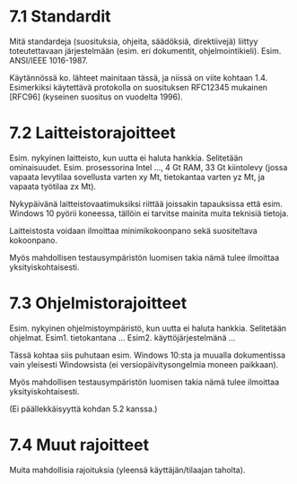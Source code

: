 # 7.1 Standardit
Mitä standardeja (suosituksia, ohjeita, säädöksiä, direktiivejä) liittyy toteutettavaan järjestelmään (esim. eri dokumentit, ohjelmointikieli). Esim. ANSI/IEEE 1016-1987. 

Käytännössä ko. lähteet mainitaan tässä, ja niissä on viite kohtaan 1.4. Esimerkiksi käytettävä protokolla on suosituksen RFC12345 mukainen [RFC96] (kyseinen suositus on vuodelta 1996).

# 7.2 Laitteistorajoitteet
Esim. nykyinen laitteisto, kun uutta ei haluta hankkia. Selitetään ominaisuudet. Esim. prosessorina Intel …, 4 Gt RAM, 33 Gt kiintolevy (jossa vapaata levytilaa sovellusta varten xy Mt, tietokantaa varten yz Mt, ja vapaata työtilaa zx Mt).

Nykypäivänä laitteistovaatimuksiksi riittää joissakin tapauksissa että esim. Windows 10 pyörii koneessa, tällöin ei tarvitse mainita muita teknisiä tietoja. 

Laitteistosta voidaan ilmoittaa minimikokoonpano sekä suositeltava kokoonpano.

Myös mahdollisen testausympäristön luomisen takia nämä tulee ilmoittaa yksityiskohtaisesti.

# 7.3 Ohjelmistorajoitteet
Esim. nykyinen ohjelmistoympäristö, kun uutta ei haluta hankkia. Selitetään ohjelmat. Esim1. tietokantana … Esim2. käyttöjärjestelmänä …

Tässä kohtaa siis puhutaan esim. Windows 10:sta ja muualla dokumentissa vain yleisesti Windowsista (ei versiopäivitysongelmia moneen paikkaan).

Myös mahdollisen testausympäristön luomisen takia nämä tulee ilmoittaa yksityiskohtaisesti.

(Ei päällekkäisyyttä kohdan 5.2 kanssa.)

# 7.4 Muut rajoitteet
Muita mahdollisia rajoituksia (yleensä käyttäjän/tilaajan taholta).